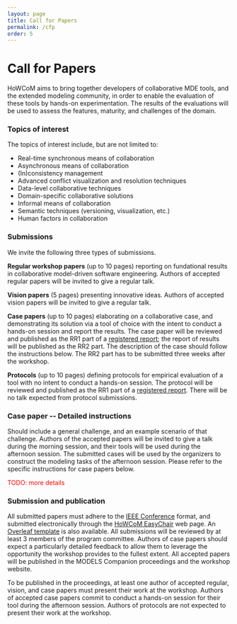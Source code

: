 ```yaml
---
layout: page
title: Call for Papers
permalink: /cfp
order: 5
---
```


# Call for Papers

HoWCoM aims to bring together developers of collaborative MDE tools, and the extended modeling community, in order to enable the evaluation of these tools by hands-on experimentation. The results of the evaluations will be used to assess the features, maturity, and challenges of the domain.

### **Topics of interest**

The topics of interest include, but are not limited to:
- Real-time synchronous means of collaboration
- Asynchronous means of collaboration
- (In)consistency management
- Advanced conflict visualization and resolution techniques
- Data-level collaborative techniques
- Domain-specific collaborative solutions
- Informal means of collaboration
- Semantic techniques (versioning, visualization, etc.)
- Human factors in collaboration


### **Submissions**

We invite the following three types of submissions.

**Regular workshop papers** (up to 10 pages) reporting on fundational results in collaborative model-driven software engineering. Authors of accepted regular papers will be invited to give a regular talk.

**Vision papers** (5 pages) presenting innovative ideas. Authors of accepted vision papers will be invited to give a regular talk.

**Case papers** (up to 10 pages) elaborating on a collaborative case, and demonstrating its solution via a tool of choice with the intent to conduct a hands-on session and report the results. The case paper will be reviewed and published as the RR1 part of a [registered report](https://github.com/acmsigsoft/EmpiricalStandards/blob/master/Supplements/RegisteredReports.md); the report of results will be published as the RR2 part. The description of the case should follow the instructions below. The RR2 part has to be submitted three weeks after the workshop. 

**Protocols** (up to 10 pages) defining protocols for empirical evaluation of a tool with no intent to conduct a hands-on session. The protocol will be reviewed and published as the RR1 part of a [registered report](https://github.com/acmsigsoft/EmpiricalStandards/blob/master/Supplements/RegisteredReports.md). There will be no talk expected from protocol submissions.



### **Case paper -- Detailed instructions**

Should include a general challenge, and an example scenario of that challenge. Authors of the accepted papers will be invited to give a talk during the morning session, and their tools will be used during the afternoon session. The submitted cases will be used by the organizers to construct the modeling tasks of the afternoon session. Please refer to the specific instructions for case papers below.

<span style="color:red;">TODO: more details</span>


### **Submission and publication**

All submitted papers must adhere to the [IEEE Conference](https://www.ieee.org/conferences/publishing/templates.html) format, and submitted electronically through the [HoWCoM EasyChair](https://easychair.org/my/conference?conf=howcom2023) web page.
An [Overleaf template](https://www.overleaf.com/latex/templates/ieee-conference-template/grfzhhncsfqn) is also available.
All submissions will be reviewed by at least 3 members of the program committee. Authors of case papers should expect a particularly detailed feedback to allow them to leverage the opportunity the workshop provides to the fullest extent.
All accepted papers will be published in the MODELS Companion proceedings and the workshop website.

To be published in the proceedings, at least one author of accepted regular, vision, and case papers must present their work at the workshop. Authors of accepted case papers commit to conduct a hands-on session for their tool during the afternoon session. Authors of protocols are not expected to present their work at the workshop.
